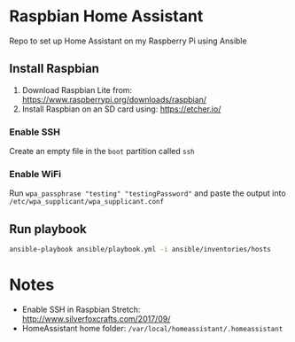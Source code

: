 # Raspbian Home Assistant

Repo to set up Home Assistant on my Raspberry Pi using Ansible

## Install Raspbian

1. Download Raspbian Lite from: https://www.raspberrypi.org/downloads/raspbian/
1. Install Raspbian on an SD card using: https://etcher.io/

### Enable SSH

Create an empty file in the `boot` partition called `ssh`

### Enable WiFi

Run `wpa_passphrase "testing" "testingPassword"` and paste the output into `/etc/wpa_supplicant/wpa_supplicant.conf`

## Run playbook

```sh
ansible-playbook ansible/playbook.yml -i ansible/inventories/hosts
```

# Notes

- Enable SSH in Raspbian Stretch: http://www.silverfoxcrafts.com/2017/09/
- HomeAssistant home folder: `/var/local/homeassistant/.homeassistant`

